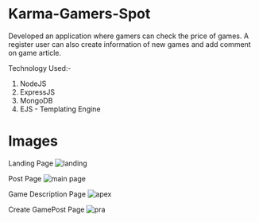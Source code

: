 # Karma-Gamers-Spot
Developed an application where gamers can check the price of games. A register user can also create information of new games and add comment on game article. 

Technology Used:-

1. NodeJS
2. ExpressJS
3. MongoDB
4. EJS - Templating Engine

# Images

Landing Page
![landing](https://user-images.githubusercontent.com/44096679/93016744-1fe88400-f5e1-11ea-9323-87737d3baa8c.jpg)

Post Page
![main page](https://user-images.githubusercontent.com/44096679/93016740-1ced9380-f5e1-11ea-94d0-6b3b2ef4b7a6.jpg)

Game Description Page
![apex](https://user-images.githubusercontent.com/44096679/93016743-1f4fed80-f5e1-11ea-9edd-9d835646fe5e.jpg)

Create GamePost Page
![pra](https://user-images.githubusercontent.com/44096679/93016741-1eb75700-f5e1-11ea-95f4-526f9947eb6c.jpg)


